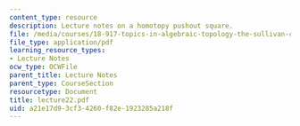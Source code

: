 ```yaml
---
content_type: resource
description: Lecture notes on a homotopy pushout square.
file: /media/courses/18-917-topics-in-algebraic-topology-the-sullivan-conjecture-fall-2007/a21e17d93cf34260f82e1923285a218f_lecture22.pdf
file_type: application/pdf
learning_resource_types:
- Lecture Notes
ocw_type: OCWFile
parent_title: Lecture Notes
parent_type: CourseSection
resourcetype: Document
title: lecture22.pdf
uid: a21e17d9-3cf3-4260-f82e-1923285a218f
---
```

